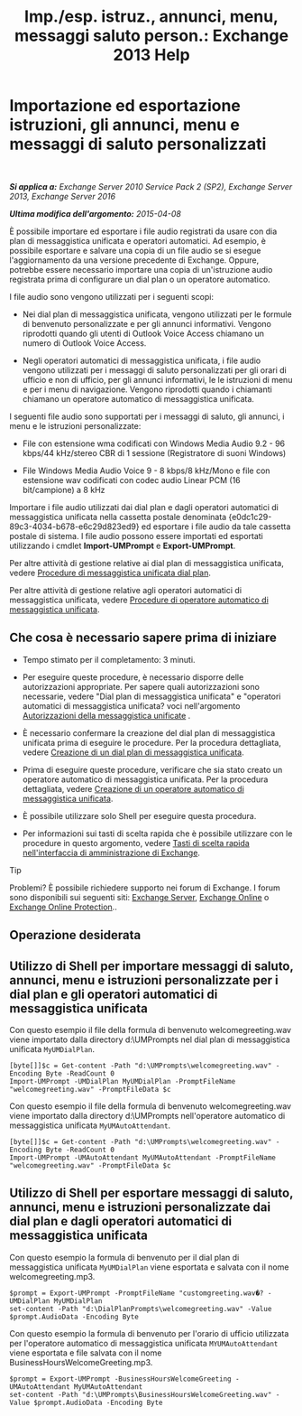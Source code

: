 ﻿---
title: 'Imp./esp. istruz., annunci, menu, messaggi saluto person.: Exchange 2013 Help'
TOCTitle: Importazione ed esportazione istruzioni, gli annunci, menu e messaggi di saluto personalizzati
ms:assetid: e82da5d5-625f-4d8b-8d31-ac45513aacfd
ms:mtpsurl: https://technet.microsoft.com/it-it/library/Ee681667(v=EXCHG.150)
ms:contentKeyID: 54652891
ms.date: 05/22/2018
mtps_version: v=EXCHG.150
ms.translationtype: MT
---

# Importazione ed esportazione istruzioni, gli annunci, menu e messaggi di saluto personalizzati

 

_**Si applica a:** Exchange Server 2010 Service Pack 2 (SP2), Exchange Server 2013, Exchange Server 2016_

_**Ultima modifica dell'argomento:** 2015-04-08_

È possibile importare ed esportare i file audio registrati da usare con dia plan di messaggistica unificata e operatori automatici. Ad esempio, è possibile esportare e salvare una copia di un file audio se si esegue l'aggiornamento da una versione precedente di Exchange. Oppure, potrebbe essere necessario importare una copia di un'istruzione audio registrata prima di configurare un dial plan o un operatore automatico.

I file audio sono vengono utilizzati per i seguenti scopi:

  - Nei dial plan di messaggistica unificata, vengono utilizzati per le formule di benvenuto personalizzate e per gli annunci informativi. Vengono riprodotti quando gli utenti di Outlook Voice Access chiamano un numero di Outlook Voice Access.

  - Negli operatori automatici di messaggistica unificata, i file audio vengono utilizzati per i messaggi di saluto personalizzati per gli orari di ufficio e non di ufficio, per gli annunci informativi, le le istruzioni di menu e per i menu di navigazione. Vengono riprodotti quando i chiamanti chiamano un operatore automatico di messaggistica unificata.

I seguenti file audio sono supportati per i messaggi di saluto, gli annunci, i menu e le istruzioni personalizzate:

  - File con estensione wma codificati con Windows Media Audio 9.2 - 96 kbps/44 kHz/stereo CBR di 1 sessione (Registratore di suoni Windows)

  - File Windows Media Audio Voice 9 - 8 kbps/8 kHz/Mono e file con estensione wav codificati con codec audio Linear PCM (16 bit/campione) a 8 kHz

Importare i file audio utilizzati dai dial plan e dagli operatori automatici di messaggistica unificata nella cassetta postale denominata {e0dc1c29-89c3-4034-b678-e6c29d823ed9} ed esportare i file audio da tale cassetta postale di sistema. I file audio possono essere importati ed esportati utilizzando i cmdlet **Import-UMPrompt** e **Export-UMPrompt**.

Per altre attività di gestione relative ai dial plan di messaggistica unificata, vedere [Procedure di messaggistica unificata dial plan](um-dial-plan-procedures-exchange-2013-help.md).

Per altre attività di gestione relative agli operatori automatici di messaggistica unificata, vedere [Procedure di operatore automatico di messaggistica unificata](https://docs.microsoft.com/it-it/exchange/voice-mail-unified-messaging/automatically-answer-and-route-calls/um-auto-attendant-procedures).

## Che cosa è necessario sapere prima di iniziare

  - Tempo stimato per il completamento: 3 minuti.

  - Per eseguire queste procedure, è necessario disporre delle autorizzazioni appropriate. Per sapere quali autorizzazioni sono necessarie, vedere "Dial plan di messaggistica unificata" e "operatori automatici di messaggistica unificata? voci nell'argomento [Autorizzazioni della messaggistica unificate](unified-messaging-permissions-exchange-2013-help.md) .

  - È necessario confermare la creazione del dial plan di messaggistica unificata prima di eseguire le procedure. Per la procedura dettagliata, vedere [Creazione di un dial plan di messaggistica unificata](https://docs.microsoft.com/it-it/exchange/voice-mail-unified-messaging/connect-voice-mail-system/create-um-dial-plan).

  - Prima di eseguire queste procedure, verificare che sia stato creato un operatore automatico di messaggistica unificata. Per la procedura dettagliata, vedere [Creazione di un operatore automatico di messaggistica unificata](https://docs.microsoft.com/it-it/exchange/voice-mail-unified-messaging/automatically-answer-and-route-calls/create-a-um-auto-attendant).

  - È possibile utilizzare solo Shell per eseguire questa procedura.

  - Per informazioni sui tasti di scelta rapida che è possibile utilizzare con le procedure in questo argomento, vedere [Tasti di scelta rapida nell'interfaccia di amministrazione di Exchange](keyboard-shortcuts-in-the-exchange-admin-center-exchange-online-protection-help.md).


> [!TIP]
> Problemi? È possibile richiedere supporto nei forum di Exchange. I forum sono disponibili sui seguenti siti: <A href="https://go.microsoft.com/fwlink/p/?linkid=60612">Exchange Server</A>, <A href="https://go.microsoft.com/fwlink/p/?linkid=267542">Exchange Online</A> o <A href="https://go.microsoft.com/fwlink/p/?linkid=285351">Exchange Online Protection</A>..



## Operazione desiderata

## Utilizzo di Shell per importare messaggi di saluto, annunci, menu e istruzioni personalizzate per i dial plan e gli operatori automatici di messaggistica unificata

Con questo esempio il file della formula di benvenuto welcomegreeting.wav viene importato dalla directory d:\\UMPrompts nel dial plan di messaggistica unificata `MyUMDialPlan`.

    [byte[]]$c = Get-content -Path "d:\UMPrompts\welcomegreeting.wav" -Encoding Byte -ReadCount 0
    Import-UMPrompt -UMDialPlan MyUMDialPlan -PromptFileName "welcomegreeting.wav" -PromptFileData $c

Con questo esempio il file della formula di benvenuto welcomegreeting.wav viene importato dalla directory d:\\UMPrompts nell'operatore automatico di messaggistica unificata `MyUMAutoAttendant`.

    [byte[]]$c = Get-content -Path "d:\UMPrompts\welcomegreeting.wav" -Encoding Byte -ReadCount 0
    Import-UMPrompt -UMAutoAttendant MyUMAutoAttendant -PromptFileName "welcomegreeting.wav" -PromptFileData $c

## Utilizzo di Shell per esportare messaggi di saluto, annunci, menu e istruzioni personalizzate dai dial plan e dagli operatori automatici di messaggistica unificata

Con questo esempio la formula di benvenuto per il dial plan di messaggistica unificata `MyUMDialPlan` viene esportata e salvata con il nome welcomegreeting.mp3.

    $prompt = Export-UMPrompt -PromptFileName "customgreeting.wav�? -UMDialPlan MyUMDialPlan
    set-content -Path "d:\DialPlanPrompts\welcomegreeting.wav" -Value $prompt.AudioData -Encoding Byte

Con questo esempio la formula di benvenuto per l'orario di ufficio utilizzata per l'operatore automatico di messaggistica unificata `MYUMAutoAttendant` viene esportata e file salvata con il nome BusinessHoursWelcomeGreeting.mp3.

    $prompt = Export-UMPrompt -BusinessHoursWelcomeGreeting -UMAutoAttendant MyUMAutoAttendant
    set-content -Path "d:\UMPrompts\BusinessHoursWelcomeGreeting.wav" -Value $prompt.AudioData -Encoding Byte


